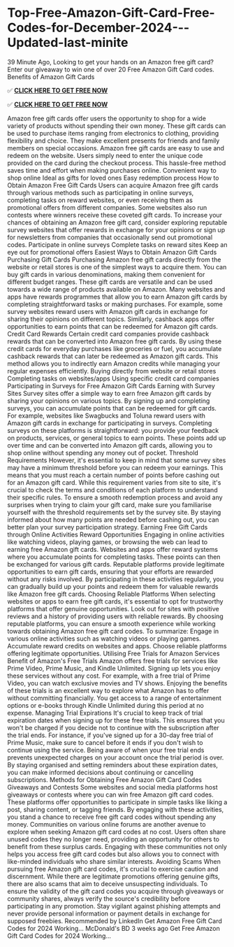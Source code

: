 # Top-Free-Amazon-Gift-Card-Free-Codes-for-December-2024---Updated-last-minite
39 Minute Ago, Looking to get your hands on an Amazon free gift card? Enter our giveaway to win one of over 20 Free Amazon Gift Card codes. Benefits of Amazon Gift Cards

✅ **[CLICK HERE TO GET FREE NOW](https://royxn.com/amazon%20gift%20card-2024)**

✅ **[CLICK HERE TO GET FREE NOW](https://royxn.com/amazon%20gift%20card-2024)**

Amazon free gift cards offer users the opportunity to shop for a wide variety of products without spending their own money. These gift cards can be used to purchase items ranging from electronics to clothing, providing flexibility and choice. They make excellent presents for friends and family members on special occasions.
Amazon free gift cards are easy to use and redeem on the website. Users simply need to enter the unique code provided on the card during the checkout process. This hassle-free method saves time and effort when making purchases online.
Convenient way to shop online
Ideal as gifts for loved ones
Easy redemption process
How to Obtain Amazon Free Gift Cards
Users can acquire Amazon free gift cards through various methods such as participating in online surveys, completing tasks on reward websites, or even receiving them as promotional offers from different companies. Some websites also run contests where winners receive these coveted gift cards.
To increase your chances of obtaining an Amazon free gift card, consider exploring reputable survey websites that offer rewards in exchange for your opinions or sign up for newsletters from companies that occasionally send out promotional codes.
Participate in online surveys
Complete tasks on reward sites
Keep an eye out for promotional offers
Easiest Ways to Obtain Amazon Gift Cards
Purchasing Gift Cards
Purchasing Amazon free gift cards directly from the website or retail stores is one of the simplest ways to acquire them. You can buy gift cards in various denominations, making them convenient for different budget ranges. These gift cards are versatile and can be used towards a wide range of products available on Amazon.
Many websites and apps have rewards programmes that allow you to earn Amazon gift cards by completing straightforward tasks or making purchases. For example, some survey websites reward users with Amazon gift cards in exchange for sharing their opinions on different topics. Similarly, cashback apps offer opportunities to earn points that can be redeemed for Amazon gift cards.
Credit Card Rewards
Certain credit card companies provide cashback rewards that can be converted into Amazon free gift cards. By using these credit cards for everyday purchases like groceries or fuel, you accumulate cashback rewards that can later be redeemed as Amazon gift cards. This method allows you to indirectly earn Amazon credits while managing your regular expenses efficiently.
Buying directly from website or retail stores
Completing tasks on websites/apps
Using specific credit card companies
Participating in Surveys for Free Amazon Gift Cards
Earning with Survey Sites
Survey sites offer a simple way to earn free Amazon gift cards by sharing your opinions on various topics. By signing up and completing surveys, you can accumulate points that can be redeemed for gift cards. For example, websites like Swagbucks and Toluna reward users with Amazon gift cards in exchange for participating in surveys.
Completing surveys on these platforms is straightforward: you provide your feedback on products, services, or general topics to earn points. These points add up over time and can be converted into Amazon gift cards, allowing you to shop online without spending any money out of pocket.
Threshold Requirements
However, it's essential to keep in mind that some survey sites may have a minimum threshold before you can redeem your earnings. This means that you must reach a certain number of points before cashing out for an Amazon gift card. While this requirement varies from site to site, it's crucial to check the terms and conditions of each platform to understand their specific rules.
To ensure a smooth redemption process and avoid any surprises when trying to claim your gift card, make sure you familiarise yourself with the threshold requirements set by the survey site. By staying informed about how many points are needed before cashing out, you can better plan your survey participation strategy.
Earning Free Gift Cards through Online Activities
Reward Opportunities
Engaging in online activities like watching videos, playing games, or browsing the web can lead to earning free Amazon gift cards. Websites and apps offer reward systems where you accumulate points for completing tasks. These points can then be exchanged for various gift cards.
Reputable platforms provide legitimate opportunities to earn gift cards, ensuring that your efforts are rewarded without any risks involved. By participating in these activities regularly, you can gradually build up your points and redeem them for valuable rewards like Amazon free gift cards.
Choosing Reliable Platforms
When selecting websites or apps to earn free gift cards, it's essential to opt for trustworthy platforms that offer genuine opportunities. Look out for sites with positive reviews and a history of providing users with reliable rewards. By choosing reputable platforms, you can ensure a smooth experience while working towards obtaining Amazon free gift card codes.
To summarize:
Engage in various online activities such as watching videos or playing games.
Accumulate reward credits on websites and apps.
Choose reliable platforms offering legitimate opportunities.
Utilising Free Trials for Amazon Services
Benefit of Amazon's Free Trials
Amazon offers free trials for services like Prime Video, Prime Music, and Kindle Unlimited. Signing up lets you enjoy these services without any cost. For example, with a free trial of Prime Video, you can watch exclusive movies and TV shows.
Enjoying the benefits of these trials is an excellent way to explore what Amazon has to offer without committing financially. You get access to a range of entertainment options or e-books through Kindle Unlimited during this period at no expense.
Managing Trial Expirations
It's crucial to keep track of trial expiration dates when signing up for these free trials. This ensures that you won't be charged if you decide not to continue with the subscription after the trial ends. For instance, if you've signed up for a 30-day free trial of Prime Music, make sure to cancel before it ends if you don't wish to continue using the service.
Being aware of when your free trial ends prevents unexpected charges on your account once the trial period is over. By staying organised and setting reminders about these expiration dates, you can make informed decisions about continuing or cancelling subscriptions.
Methods for Obtaining Free Amazon Gift Card Codes
Giveaways and Contests
Some websites and social media platforms host giveaways or contests where you can win free Amazon gift card codes. These platforms offer opportunities to participate in simple tasks like liking a post, sharing content, or tagging friends. By engaging with these activities, you stand a chance to receive free gift card codes without spending any money.
Communities on various online forums are another avenue to explore when seeking Amazon gift card codes at no cost. Users often share unused codes they no longer need, providing an opportunity for others to benefit from these surplus cards. Engaging with these communities not only helps you access free gift card codes but also allows you to connect with like-minded individuals who share similar interests.
Avoiding Scams
When pursuing free Amazon gift card codes, it's crucial to exercise caution and discernment. While there are legitimate promotions offering genuine gifts, there are also scams that aim to deceive unsuspecting individuals. To ensure the validity of the gift card codes you acquire through giveaways or community shares, always verify the source's credibility before participating in any promotion. Stay vigilant against phishing attempts and never provide personal information or payment details in exchange for supposed freebies.
Recommended by LinkedIn
Get Amazon Free Gift Card Codes for 2024 Working…
McDonald's BD 3 weeks ago
Get Free Amazon Gift Card Codes for 2024 Working…
